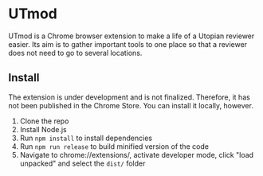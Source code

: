 # UTmod

UTmod is a Chrome browser extension to make a life of a Utopian reviewer easier. Its aim is to gather important tools to one place so that a reviewer does not need to go to several locations.

## Install

The extension is under development and is not finalized. Therefore, it has not been published in the Chrome Store. You can install it locally, however.

1. Clone the repo
2. Install Node.js
3. Run `npm install` to install dependencies
4. Run `npm run release` to build minified version of the code
5. Navigate to chrome://extensions/, activate developer mode, click "load unpacked" and select the `dist/` folder
